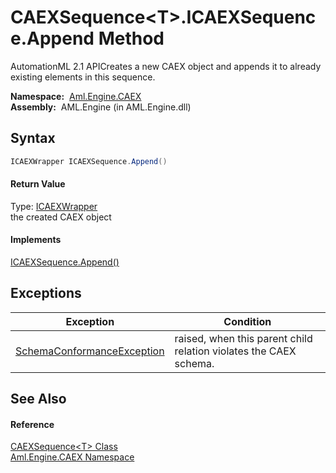 CAEXSequence&lt;T>.ICAEXSequence.Append Method
==============================================
AutomationML 2.1 APICreates a new CAEX object and appends it to already existing elements in this sequence.

  **Namespace:**  [Aml.Engine.CAEX][1]  
  **Assembly:**  AML.Engine (in AML.Engine.dll)

Syntax
------

```csharp
ICAEXWrapper ICAEXSequence.Append()
```

#### Return Value
Type: [ICAEXWrapper][2]  
the created CAEX object
#### Implements
[ICAEXSequence.Append()][3]  


Exceptions
----------

Exception                       | Condition                                                         
------------------------------- | ----------------------------------------------------------------- 
[SchemaConformanceException][4] | raised, when this parent child relation violates the CAEX schema. 


See Also
--------

#### Reference
[CAEXSequence&lt;T> Class][5]  
[Aml.Engine.CAEX Namespace][1]  

[1]: ../README.md
[2]: ../ICAEXWrapper/README.md
[3]: ../ICAEXSequence/Append.md
[4]: ../SchemaConformanceException/README.md
[5]: README.md
[6]: https://www.automationml.org
[7]: ../../icons/logoShade.png